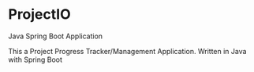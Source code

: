 # ProjectIO
Java Spring Boot Application

This a Project Progress Tracker/Management Application.
Written in Java with Spring Boot

